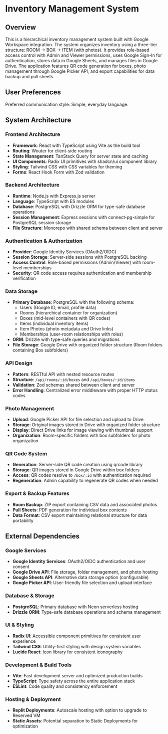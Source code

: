 # Inventory Management System

## Overview

This is a hierarchical inventory management system built with Google Workspace integration. The system organizes inventory using a three-tier structure: ROOM → BOX → ITEM (with photos). It provides role-based access control with Admin and Viewer permissions, uses Google Sign-In for authentication, stores data in Google Sheets, and manages files in Google Drive. The application features QR code generation for boxes, photo management through Google Picker API, and export capabilities for data backup and pull sheets.

## User Preferences

Preferred communication style: Simple, everyday language.

## System Architecture

### Frontend Architecture
- **Framework**: React with TypeScript using Vite as the build tool
- **Routing**: Wouter for client-side routing
- **State Management**: TanStack Query for server state and caching
- **UI Components**: Radix UI primitives with shadcn/ui component library
- **Styling**: Tailwind CSS with CSS variables for theming
- **Forms**: React Hook Form with Zod validation

### Backend Architecture
- **Runtime**: Node.js with Express.js server
- **Language**: TypeScript with ES modules
- **Database**: PostgreSQL with Drizzle ORM for type-safe database operations
- **Session Management**: Express sessions with connect-pg-simple for PostgreSQL session storage
- **File Structure**: Monorepo with shared schema between client and server

### Authentication & Authorization
- **Provider**: Google Identity Services (OAuth2/OIDC)
- **Session Storage**: Server-side sessions with PostgreSQL backing
- **Access Control**: Role-based permissions (Admin/Viewer) with room-level memberships
- **Security**: QR code access requires authentication and membership verification

### Data Storage
- **Primary Database**: PostgreSQL with the following schema:
  - Users (Google ID, email, profile data)
  - Rooms (hierarchical container for organization)
  - Boxes (mid-level containers with QR codes)
  - Items (individual inventory items)
  - Item Photos (photo metadata and Drive links)
  - Memberships (user-room relationships with roles)
- **ORM**: Drizzle with type-safe queries and migrations
- **File Storage**: Google Drive with organized folder structure (Room folders containing Box subfolders)

### API Design
- **Pattern**: RESTful API with nested resource routes
- **Structure**: `/api/rooms/:id/boxes` and `/api/boxes/:id/items`
- **Validation**: Zod schemas shared between client and server
- **Error Handling**: Centralized error middleware with proper HTTP status codes

### Photo Management
- **Upload**: Google Picker API for file selection and upload to Drive
- **Storage**: Original images stored in Drive with organized folder structure
- **Display**: Direct Drive links for image viewing with thumbnail support
- **Organization**: Room-specific folders with box subfolders for photo organization

### QR Code System
- **Generation**: Server-side QR code creation using qrcode library
- **Storage**: QR images stored in Google Drive within box folders
- **Access**: QR codes resolve to `/box/:id` with authentication required
- **Regeneration**: Admin capability to regenerate QR codes when needed

### Export & Backup Features
- **Room Backup**: ZIP export containing CSV data and associated photos
- **Pull Sheets**: PDF generation for individual box contents
- **Data Format**: CSV export maintaining relational structure for data portability

## External Dependencies

### Google Services
- **Google Identity Services**: OAuth2/OIDC authentication and user consent
- **Google Drive API**: File storage, folder management, and photo hosting
- **Google Sheets API**: Alternative data storage option (configurable)
- **Google Picker API**: User-friendly file selection and upload interface

### Database & Storage
- **PostgreSQL**: Primary database with Neon serverless hosting
- **Drizzle ORM**: Type-safe database operations and schema management

### UI & Styling
- **Radix UI**: Accessible component primitives for consistent user experience
- **Tailwind CSS**: Utility-first styling with design system variables
- **Lucide React**: Icon library for consistent iconography

### Development & Build Tools
- **Vite**: Fast development server and optimized production builds
- **TypeScript**: Type safety across the entire application stack
- **ESLint**: Code quality and consistency enforcement

### Hosting & Deployment
- **Replit Deployments**: Autoscale hosting with option to upgrade to Reserved VM
- **Static Assets**: Potential separation to Static Deployments for optimization
